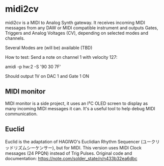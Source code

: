 # midi2cv

midi2cv is a MIDI to Analog Synth gateway.
It receives incoming MIDI messages from any DAW or MIDI compatible instrument and outputs Gates, Triggers and Analog Voltages (CV), depending on selected modes and channels.

Several Modes are (will be) available (TBD)

How to test:
Send a note on channel 1 with velocity 127:

amidi -p hw:2 -S '90 30 7F'

Should output 1V on DAC 1 and Gate 1 ON

## MIDI monitor
MIDI monitor is a side project, it uses an I²C OLED screen to display as many incoming MIDI messages it can.
It's a useful tool to help debug MIDI communication.

## Euclid
Euclid is the adaptation of HAGIWO's Euclidian Rhythm Sequencer (ユークリッドリズムシーケンサー), but for MIDI.
This version uses MIDI Clock messages (24 PPQN) instead of Trig Pulses.
Original code and documentation: https://note.com/solder_state/n/n433b32ea6dbc
